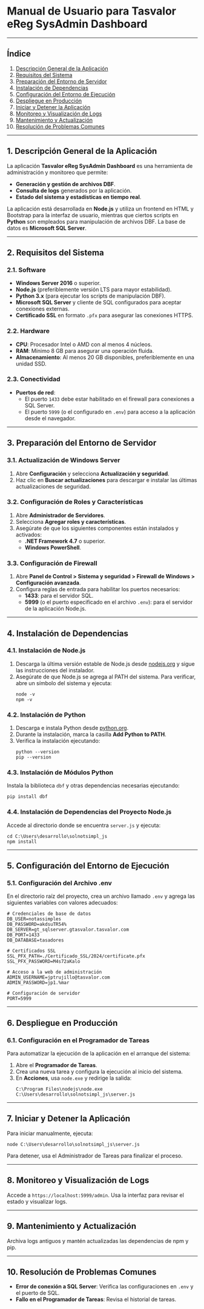 
# Manual de Usuario para Tasvalor eReg SysAdmin Dashboard

---

## Índice

1. [Descripción General de la Aplicación](#descripción-general-de-la-aplicación)
2. [Requisitos del Sistema](#requisitos-del-sistema)
3. [Preparación del Entorno de Servidor](#preparación-del-entorno-de-servidor)
4. [Instalación de Dependencias](#instalación-de-dependencias)
5. [Configuración del Entorno de Ejecución](#configuración-del-entorno-de-ejecución)
6. [Despliegue en Producción](#despliegue-en-producción)
7. [Iniciar y Detener la Aplicación](#iniciar-y-detener-la-aplicación)
8. [Monitoreo y Visualización de Logs](#monitoreo-y-visualización-de-logs)
9. [Mantenimiento y Actualización](#mantenimiento-y-actualización)
10. [Resolución de Problemas Comunes](#resolución-de-problemas-comunes)

---

## 1. Descripción General de la Aplicación

La aplicación **Tasvalor eReg SysAdmin Dashboard** es una herramienta de administración y monitoreo que permite:

- **Generación y gestión de archivos DBF**.
- **Consulta de logs** generados por la aplicación.
- **Estado del sistema y estadísticas en tiempo real**.

La aplicación está desarrollada en **Node.js** y utiliza un frontend en HTML y Bootstrap para la interfaz de usuario, mientras que ciertos scripts en **Python** son empleados para manipulación de archivos DBF. La base de datos es **Microsoft SQL Server**.

---

## 2. Requisitos del Sistema

### 2.1. Software

- **Windows Server 2016** o superior.
- **Node.js** (preferiblemente versión LTS para mayor estabilidad).
- **Python 3.x** (para ejecutar los scripts de manipulación DBF).
- **Microsoft SQL Server** y cliente de SQL configurados para aceptar conexiones externas.
- **Certificado SSL** en formato `.pfx` para asegurar las conexiones HTTPS.

### 2.2. Hardware

- **CPU**: Procesador Intel o AMD con al menos 4 núcleos.
- **RAM**: Mínimo 8 GB para asegurar una operación fluida.
- **Almacenamiento**: Al menos 20 GB disponibles, preferiblemente en una unidad SSD.

### 2.3. Conectividad

- **Puertos de red**:
  - El puerto `1433` debe estar habilitado en el firewall para conexiones a SQL Server.
  - El puerto `5999` (o el configurado en `.env`) para acceso a la aplicación desde el navegador.

---

## 3. Preparación del Entorno de Servidor

### 3.1. Actualización de Windows Server

1. Abre **Configuración** y selecciona **Actualización y seguridad**.
2. Haz clic en **Buscar actualizaciones** para descargar e instalar las últimas actualizaciones de seguridad.

### 3.2. Configuración de Roles y Características

1. Abre **Administrador de Servidores**.
2. Selecciona **Agregar roles y características**.
3. Asegúrate de que los siguientes componentes están instalados y activados:
   - **.NET Framework 4.7** o superior.
   - **Windows PowerShell**.

### 3.3. Configuración de Firewall

1. Abre **Panel de Control > Sistema y seguridad > Firewall de Windows > Configuración avanzada**.
2. Configura reglas de entrada para habilitar los puertos necesarios:
   - **1433**: para el servidor SQL.
   - **5999** (o el puerto especificado en el archivo `.env`): para el servidor de la aplicación Node.js.

---

## 4. Instalación de Dependencias

### 4.1. Instalación de Node.js

1. Descarga la última versión estable de Node.js desde [nodejs.org](https://nodejs.org/) y sigue las instrucciones del instalador.
2. Asegúrate de que Node.js se agrega al PATH del sistema. Para verificar, abre un símbolo del sistema y ejecuta:
   ```
   node -v
   npm -v
   ```

### 4.2. Instalación de Python

1. Descarga e instala Python desde [python.org](https://www.python.org/downloads/).
2. Durante la instalación, marca la casilla **Add Python to PATH**.
3. Verifica la instalación ejecutando:
   ```
   python --version
   pip --version
   ```

### 4.3. Instalación de Módulos Python

Instala la biblioteca `dbf` y otras dependencias necesarias ejecutando:
   ```
   pip install dbf
   ```

### 4.4. Instalación de Dependencias del Proyecto Node.js

Accede al directorio donde se encuentra `server.js` y ejecuta:
   ```
   cd C:\Users\desarrollo\solnotsimpl_js
   npm install
   ```

---

## 5. Configuración del Entorno de Ejecución

### 5.1. Configuración del Archivo .env

En el directorio raíz del proyecto, crea un archivo llamado `.env` y agrega las siguientes variables con valores adecuados:

   ```
   # Credenciales de base de datos
   DB_USER=notassimples
   DB_PASSWORD=akdsuTR54%
   DB_SERVER=gt_sqlserver.gtasvalor.tasvalor.com
   DB_PORT=1433
   DB_DATABASE=tasadores

   # Certificados SSL
   SSL_PFX_PATH=./Certificado_SSL/2024/certificate.pfx
   SSL_PFX_PASSWORD=M4s72aKalo

   # Acceso a la web de administración
   ADMIN_USERNAME=jptrujillo@tasvalor.com
   ADMIN_PASSWORD=jp1.%mar

   # Configuración de servidor
   PORT=5999
   ```

---

## 6. Despliegue en Producción

### 6.1. Configuración en el Programador de Tareas

Para automatizar la ejecución de la aplicación en el arranque del sistema:

1. Abre el **Programador de Tareas**.
2. Crea una nueva tarea y configura la ejecución al inicio del sistema.
3. En **Acciones**, usa `node.exe` y redirige la salida:
   ```
   C:\Program Files\nodejs\node.exe C:\Users\desarrollo\solnotsimpl_js\server.js
   ```

---

## 7. Iniciar y Detener la Aplicación

Para iniciar manualmente, ejecuta:
   ```
   node C:\Users\desarrollo\solnotsimpl_js\server.js
   ```

Para detener, usa el Administrador de Tareas para finalizar el proceso.

---

## 8. Monitoreo y Visualización de Logs

Accede a `https://localhost:5999/admin`. Usa la interfaz para revisar el estado y visualizar logs.

---

## 9. Mantenimiento y Actualización

Archiva logs antiguos y mantén actualizadas las dependencias de npm y pip.

---

## 10. Resolución de Problemas Comunes

- **Error de conexión a SQL Server**: Verifica las configuraciones en `.env` y el puerto de SQL.
- **Fallo en el Programador de Tareas**: Revisa el historial de tareas.

